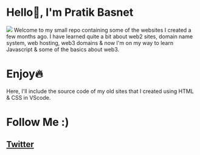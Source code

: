 # Hello👋, I'm Pratik Basnet
![](https://i.imgur.com/oBjtim5.png)
Welcome to my small repo containing some of the websites I created a few months ago. I have learned quite a bit about web2 sites, domain name system, web hosting, web3 domains & now I'm on my way to learn Javascript & some of the basics about web3. 
# Enjoy🔥
Here, I'll include the source code of my old sites that I created using HTML & CSS in VScode.
# Follow Me :)
## [Twitter](https:/twitter.com/_BASNET)

